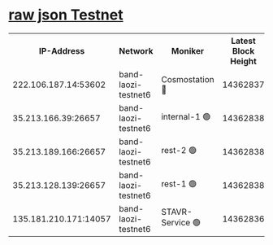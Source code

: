 
[raw json Testnet](https://rpc-check.bandt.stavr.tech/bandt/rpcbandt_result.json)
=

<table><tr><th>IP-Address</th><th>Network</th><th>Moniker</th><th>Latest Block Height</th><th>Earliest Block Height</th><th>Catching Up</th><th>Tx Index</th><th>Voting Power</th><th>Scan Time</th></tr><tr><td>222.106.187.14:53602</td><td>band-laozi-testnet6</td><td>Cosmostation 🔴</td><td>14362837</td><td>13177501</td><td>False</td><td>on</td><td>2203223</td><td>2023-12-30T12:31:12.582726005UTC</td></tr><tr><td>35.213.166.39:26657</td><td>band-laozi-testnet6</td><td>internal-1 🟢</td><td>14362838</td><td>14262838</td><td>False</td><td>on</td><td>0</td><td>2023-12-30T12:31:13.941709784UTC</td></tr><tr><td>35.213.189.166:26657</td><td>band-laozi-testnet6</td><td>rest-2 🟢</td><td>14362838</td><td>14262838</td><td>False</td><td>on</td><td>0</td><td>2023-12-30T12:31:15.347215767UTC</td></tr><tr><td>35.213.128.139:26657</td><td>band-laozi-testnet6</td><td>rest-1 🟢</td><td>14362838</td><td>14262838</td><td>False</td><td>on</td><td>0</td><td>2023-12-30T12:31:16.870885692UTC</td></tr><tr><td>135.181.210.171:14057</td><td>band-laozi-testnet6</td><td>STAVR-Service 🟢</td><td>14362836</td><td>14358001</td><td>False</td><td>on</td><td>0</td><td>2023-12-30T12:31:11.177268694UTC</td></tr></table>
